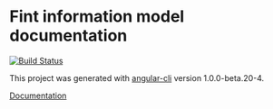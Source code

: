 # Fint information model documentation #

[![Build Status](https://jenkins.rogfk.no/buildStatus/icon?job=FINTprosjektet/fint-informasjonsmodell-documentation/master)](https://jenkins.rogfk.no/job/FINTprosjektet/job/fint-informasjonsmodell-documentation/job/master/)

This project was generated with [angular-cli](https://github.com/angular/angular-cli) version 1.0.0-beta.20-4.

[Documentation](https://dokumentasjon.felleskomponent.no/) 
